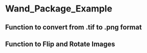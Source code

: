 # Wand_Package_Example

## Function to convert from .tif to .png format

## Function to Flip and Rotate Images
